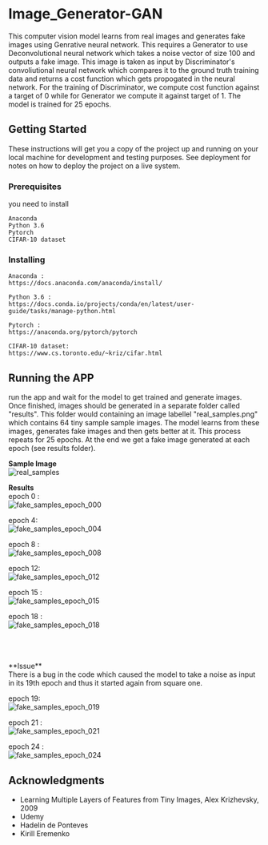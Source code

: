 # Image_Generator-GAN
 This computer vision model learns from real images and generates fake images using Genrative neural network. This requires a Generator to use Deconvolutional neural network which takes a noise vector of size 100 and outputs a fake image. This image is taken as input by Discriminator's convoliutional neural network which compares it to the ground truth training data and returns a cost function which gets propogated in the neural network. For the training of Discriminator, we compute cost function against a target of 0 while for Generator we compute it against target of 1. The model is trained for 25 epochs.

## Getting Started

These instructions will get you a copy of the project up and running on your local machine for development and testing purposes. See deployment for notes on how to deploy the project on a live system.

### Prerequisites

you need to install

```
Anaconda
Python 3.6
Pytorch
CIFAR-10 dataset
```

### Installing

```
Anaconda :
https://docs.anaconda.com/anaconda/install/

Python 3.6 :
https://docs.conda.io/projects/conda/en/latest/user-guide/tasks/manage-python.html

Pytorch :
https://anaconda.org/pytorch/pytorch

CIFAR-10 dataset:
https://www.cs.toronto.edu/~kriz/cifar.html
```


## Running the APP
run the app and wait for the model to get trained and generate images. Once finished, images should be generated in a separate folder called "results". This folder would containing an image labellel "real_samples.png" which contains 64 tiny sample sample images. The model learns from these images, generates fake images and then gets better at it. This process repeats for 25 epochs. At the end we get a fake image generated at each epoch (see results folder).
<br />

**Sample Image** <br />
![real_samples](https://user-images.githubusercontent.com/41305591/71657759-3c70b480-2d0f-11ea-8ba6-9656d16a102b.png) <br />


**Results** <br />
epoch 0 : <br />
![fake_samples_epoch_000](https://user-images.githubusercontent.com/41305591/71657863-a8531d00-2d0f-11ea-9b94-961960a62760.png) <br />

epoch 4: <br />
![fake_samples_epoch_004](https://user-images.githubusercontent.com/41305591/71657914-d5073480-2d0f-11ea-9c86-9b90d9df3659.png) <br />

epoch 8 : <br />
![fake_samples_epoch_008](https://user-images.githubusercontent.com/41305591/71657962-07b12d00-2d10-11ea-98ec-2cab78eb7792.png) <br />

epoch 12: <br />
![fake_samples_epoch_012](https://user-images.githubusercontent.com/41305591/71657991-28798280-2d10-11ea-9596-a915f0a483a6.png) <br />

epoch 15 : <br />
![fake_samples_epoch_015](https://user-images.githubusercontent.com/41305591/71658028-552d9a00-2d10-11ea-8ec1-85ce07c8acd7.png) <br />

epoch 18 : <br />
![fake_samples_epoch_018](https://user-images.githubusercontent.com/41305591/71658436-0e40a400-2d12-11ea-91eb-6f25fcf9f03d.png) <br />

<br />
<br />
<br />
**Issue** <br />
There is a bug in the code which caused the model to take a noise as input in its 19th epoch and thus it started again from square one. <br />

epoch 19: <br />
![fake_samples_epoch_019](https://user-images.githubusercontent.com/41305591/71658562-8b6c1900-2d12-11ea-9883-24d27f4cb374.png) <br />


epoch 21 : <br />
![fake_samples_epoch_021](https://user-images.githubusercontent.com/41305591/71658058-6d9db480-2d10-11ea-9e7f-0fd56a2aca1f.png) <br />

epoch 24 : <br />
![fake_samples_epoch_024](https://user-images.githubusercontent.com/41305591/71658084-860dcf00-2d10-11ea-90dd-fc459394b1df.png)

## Acknowledgments

* Learning Multiple Layers of Features from Tiny Images, Alex Krizhevsky, 2009
* Udemy
* Hadelin de Ponteves
* Kirill Eremenko

